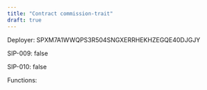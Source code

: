 ```yaml
---
title: "Contract commission-trait"
draft: true
---
```

Deployer: SPXM7A1WWQPS3R504SNGXERRHEKHZEGQE40DJGJY

SIP-009: false

SIP-010: false

Functions:

